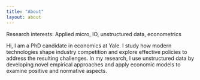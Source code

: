 ```yaml
---
title: "About"
layout: about
---
```


Research interests: Applied micro, IO, unstructured data, econometrics

Hi, I am a PhD candidate in economics at Yale. I study how modern technologies shape industry competition and explore effective policies to address the resulting challenges. In my research, I use unstructured data by developing novel empirical approaches and apply economic models to examine positive and normative aspects.

